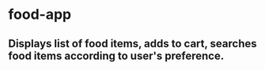 # food-app
## Displays list of food items, adds to cart, searches food items according to user's preference.